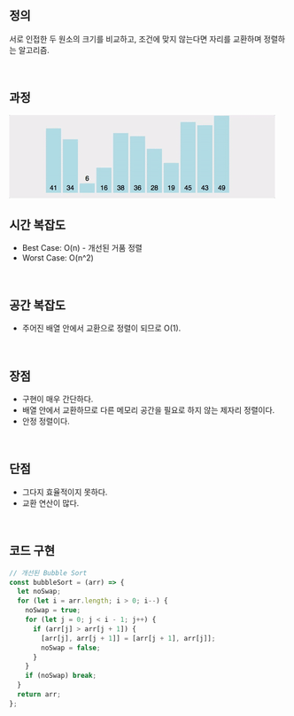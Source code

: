 ## 정의

서로 인접한 두 원소의 크기를 비교하고, 조건에 맞지 않는다면 자리를 교환하며 정렬하는 알고리즘.

<br>

## 과정

<img src="img/bubblesort.gif">
<br>

## 시간 복잡도

- Best Case: O(n) - 개선된 거품 정렬
- Worst Case: O(n^2)

<br>

## 공간 복잡도

- 주어진 배열 안에서 교환으로 정렬이 되므로 O(1).

<br>

## 장점

- 구현이 매우 간단하다.
- 배열 안에서 교환하므로 다른 메모리 공간을 필요로 하지 않는 제자리 정렬이다.
- 안정 정렬이다.

<br>

## 단점

- 그다지 효율적이지 못하다.
- 교환 연산이 많다.

<br>

## 코드 구현

```javascript
// 개선된 Bubble Sort
const bubbleSort = (arr) => {
  let noSwap;
  for (let i = arr.length; i > 0; i--) {
    noSwap = true;
    for (let j = 0; j < i - 1; j++) {
      if (arr[j] > arr[j + 1]) {
        [arr[j], arr[j + 1]] = [arr[j + 1], arr[j]];
        noSwap = false;
      }
    }
    if (noSwap) break;
  }
  return arr;
};
```
